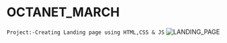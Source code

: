 # OCTANET_MARCH

`Project:-Creating Landing page using HTML,CSS & JS`
![LANDING_PAGE](https://github.com/Muskaans15/OCTANET_MARCH/assets/127521321/1778f3f3-8a1b-4206-9545-9ed9de3f4422)
